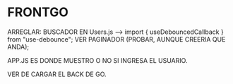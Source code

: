 # FRONTGO

ARREGLAR: BUSCADOR EN Users.js --> import { useDebouncedCallback } from "use-debounce";
VER PAGINADOR (PROBAR, AUNQUE CREERIA QUE ANDA);

APP.JS ES DONDE MUESTRO O NO SI INGRESA EL USUARIO.

VER DE CARGAR EL BACK DE GO.
